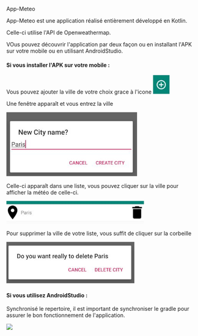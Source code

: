 App-Meteo

App-Meteo est une application réalisé entièrement développé en Kotlin. 

Celle-ci utilise l'API de Openweathermap. 

VOus pouvez découvrir l'application par deux façon ou en installant l'APK sur votre mobile ou en utilisant AndroidStudio.


 #### Si vous installer l'APK sur votre mobile : 

Vous pouvez ajouter la ville de votre choix grace à l'icone ![](https://raw.githubusercontent.com/raphael-maillard/App-Meteo/master/plus.JPG)

Une fenêtre apparaît et vous entrez la ville 

![](https://raw.githubusercontent.com/raphael-maillard/App-Meteo/master/addCity.JPG)

Celle-ci apparaît dans une liste, vous pouvez cliquer sur la ville pour afficher la météo de celle-ci.

![](https://raw.githubusercontent.com/raphael-maillard/App-Meteo/master/listCity.JPG)

Pour supprimer la ville de votre liste, vous suffit de cliquer sur la corbeille

![](https://raw.githubusercontent.com/raphael-maillard/App-Meteo/master/deleteCity.JPG)


#### Si vous utilisez AndroidStudio : 

Synchronisé le repertoire, il est important de synchroniser le gradle pour assurer le bon fonctionnement de l'application.

![](https://i.stack.imgur.com/8pPCL.png)
